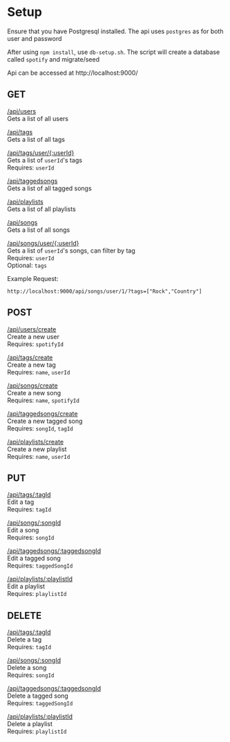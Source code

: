 # Setup
Ensure that you have Postgresql installed. The api uses `postgres` as for both user and password

After using `npm install`, use `db-setup.sh`. The script will create a database called `spotify` and migrate/seed

Api can be accessed at http://localhost:9000/

## GET
[/api/users](http://localhost:9000/api/users) <br/>
Gets a list of all users

[/api/tags](http://localhost:9000/api/tags) <br/>
Gets a list of all tags

[/api/tags/user/{:userId}](http://localhost:9000/api/tags/user) <br/>
Gets a list of `userId`'s tags <br/>
Requires: `userId` <br/>

[/api/taggedsongs](http://localhost:9000/api/taggedsongs) <br/>
Gets a list of all tagged songs

[/api/playlists](http://localhost:9000/api/playlists) <br/>
Gets a list of all playlists

[/api/songs](http://localhost:9000/api/songs) <br/>
Gets a list of all songs

[/api/songs/user/{:userId}](http://localhost:9000/api/songs/user/) <br/>
Gets a list of `userId`'s songs, can filter by tag <br/>
Requires: `userId` <br/>
Optional: `tags` <br/>

Example Request:
```
http://localhost:9000/api/songs/user/1/?tags=["Rock","Country"]
```


## POST
[/api/users/create](http://localhost:9000/api/users/create) <br/>
Create a new user <br/>
Requires: `spotifyId` <br/>

[/api/tags/create](http://localhost:9000/api/tags/create) <br/>
Create a new tag <br/>
Requires: `name`, `userId` <br/>

[/api/songs/create](http://localhost:9000/api/songs/create) <br/>
Create a new song <br/>
Requires: `name`, `spotifyId` <br/>

[/api/taggedsongs/create](http://localhost:9000/api/taggedsongs/create) <br/>
Create a new tagged song <br/>
Requires: `songId`, `tagId` <br/>

[/api/playlists/create](http://localhost:9000/api/playlists/create) <br/>
Create a new playlist <br/>
Requires: `name`, `userId` <br/>


## PUT
[/api/tags/:tagId](http://localhost:9000/api/tags/:tagId) <br/>
Edit a tag <br/>
Requires: `tagId` <br/>

[/api/songs/:songId](http://localhost:9000/api/songs/:songId) <br/>
Edit a song <br/>
Requires: `songId` <br/>

[/api/taggedsongs/:taggedsongId](http://localhost:9000/api/taggedsongs/:taggedsongId) <br/>
Edit a tagged song <br/>
Requires: `taggedSongId` <br/>

[/api/playlists/:playlistId](http://localhost:9000/api/playlists/:playlistId) <br/>
Edit a playlist <br/>
Requires: `playlistId` <br/>


## DELETE
[/api/tags/:tagId](http://localhost:9000/api/tags/:tagId) <br/>
Delete a tag <br/>
Requires: `tagId` <br/>

[/api/songs/:songId](http://localhost:9000/api/songs/:songId) <br/>
Delete a song <br/>
Requires: `songId` <br/>

[/api/taggedsongs/:taggedsongId](http://localhost:9000/api/taggedsongs/:taggedsongId) <br/>
Delete a tagged song <br/>
Requires: `taggedSongId` <br/>

[/api/playlists/:playlistId](http://localhost:9000/api/playlists/:playlistId) <br/>
Delete a playlist <br/>
Requires: `playlistId` <br/>


